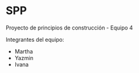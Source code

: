 # SPP
Proyecto de principios de construcción - Equipo 4

Integrantes del equipo:
- Martha 
- Yazmin
- Ivana